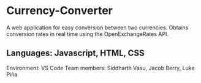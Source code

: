 # Currency-Converter
A web application for easy conversion between two currencies. Obtains conversion rates in real time using the OpenExchangeRates API.
## Languages: Javascript, HTML, CSS
Environment: VS Code
Team members: Siddharth Vasu, Jacob Berry, Luke Piña
